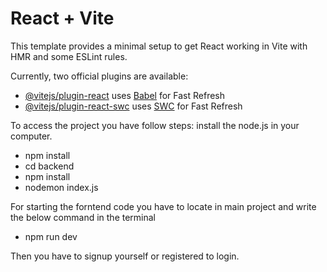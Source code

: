 # React + Vite

This template provides a minimal setup to get React working in Vite with HMR and some ESLint rules.

Currently, two official plugins are available:

- [@vitejs/plugin-react](https://github.com/vitejs/vite-plugin-react/blob/main/packages/plugin-react/README.md) uses [Babel](https://babeljs.io/) for Fast Refresh
- [@vitejs/plugin-react-swc](https://github.com/vitejs/vite-plugin-react-swc) uses [SWC](https://swc.rs/) for Fast Refresh

To access the project you have follow steps:
install the node.js in your computer.
- npm install
- cd backend
- npm install
- nodemon index.js

For starting the forntend code you have to locate in main project and write the below command in the terminal
  - npm run dev
 
Then you have to signup yourself or registered to login.
